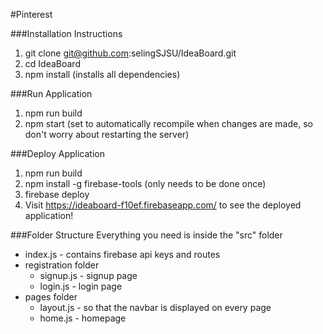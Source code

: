 #Pinterest

###Installation Instructions
1. git clone git@github.com:selingSJSU/IdeaBoard.git
2. cd IdeaBoard
3. npm install (installs all dependencies)

###Run Application
1. npm run build
2. npm start (set to automatically recompile when changes are made, so don't worry about restarting the server)

###Deploy Application
1. npm run build
2. npm install -g firebase-tools (only needs to be done once)
3. firebase deploy
4. Visit https://ideaboard-f10ef.firebaseapp.com/ to see the deployed application!

###Folder Structure
Everything you need is inside the "src" folder
* index.js - contains firebase api keys and routes
* registration folder
	* signup.js - signup page
	* login.js - login page
* pages folder
	* layout.js - so that the navbar is displayed on every page
	* home.js - homepage